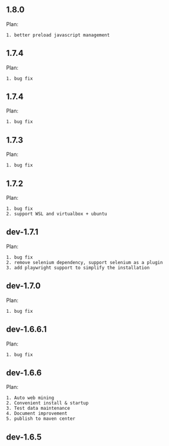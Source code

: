 ## 1.8.0

Plan:

    1. better preload javascript management

## 1.7.4

Plan:

    1. bug fix

## 1.7.4

Plan:

    1. bug fix

## 1.7.3

Plan:

    1. bug fix

## 1.7.2

Plan:

    1. bug fix
    2. support WSL and virtualbox + ubuntu

## dev-1.7.1

Plan:

    1. bug fix
    2. remove selenium dependency, support selenium as a plugin
    3. add playwright support to simplify the installation

## dev-1.7.0

Plan:

    1. bug fix

## dev-1.6.6.1

Plan:

    1. bug fix

## dev-1.6.6

Plan:

    1. Auto web mining
    2. Convenient install & startup
    3. Test data maintenance
    4. Document improvement
    5. publish to maven center

## dev-1.6.5
